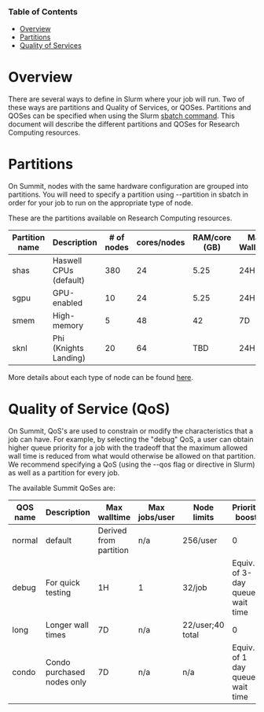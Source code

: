 ### Table of Contents
- [Overview](#overview)
- [Partitions](#partitions)
- [Quality of Services](#quality-of-service)

# Overview

There are several ways to define in Slurm where your job will run.  Two of these ways are partitions and Quality of Services, or QOSes.  Partitions and QOSes can be specified when using the Slurm [sbatch command](https://slurm.schedmd.com/sbatch.html).  This document will describe the different partitions and QOSes for Research Computing resources.  

# Partitions

On Summit, nodes with the same hardware configuration are grouped into partitions. You will need to specify a partition using  --partition in sbatch in order for your job to run on the appropriate type of node.

These are the partitions available on Research Computing resources.

|Partition name|    Description        |# of nodes|cores/nodes|RAM/core (GB)|Max Walltime|Billing weight|
|--------------|-----------------------|----------|-----------|-------------|------------|--------------|
|     shas     | Haswell CPUs (default)|   380    |    24     |    5.25     |    24H     |       1      |
|     sgpu     |      GPU-enabled      |    10    |    24     |    5.25     |    24H     |      2.5     |
|     smem     |      High-memory      |     5    |    48     |     42      |     7D     |       6      |
|     sknl     | Phi (Knights Landing) |    20    |    64     |    TBD      |    24H     |      0.1     |

More details about each type of node can be found [here](https://www.colorado.edu/rc/resources/summit/specifications).

# Quality of Service (QoS)

On Summit, QoS's are used to constrain or modify the characteristics that a job can have. For example, by selecting the "debug" QoS, a user can obtain higher queue priority for a job with the tradeoff that the maximum allowed wall time is reduced from what would otherwise be allowed on that partition. We recommend specifying a QoS (using the  --qos  flag or directive in Slurm) as well as a partition for every job.

The available Summit QoSes are:

|QOS name|       Description          |     Max walltime     |Max jobs/user|   Node limits   |Priority boost|
|--------|----------------------------|----------------------|-------------|-----------------|--------------|
| normal |         default            |Derived from partition|     n/a     |  256/user       |       0      |
| debug  |     For quick testing      |          1H          |      1      |   32/job        |Equiv. of 3-day queue wait time|
|  long  |     Longer wall times      |          7D          |     n/a     |22/user;40 total |0       |
|  condo | Condo purchased nodes only |          7D          |     n/a     |n/a              |Equiv. of 1 day queue wait time|